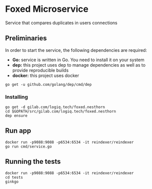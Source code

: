 # Foxed Microservice

Service that compares duplicates in users connections

## Preliminaries

In order to start the service, the following dependencies are required:

* **Go:** service is written in Go. You need to install it on your system
* **dep:** this project uses dep to manage dependencies as well as to provide reproducible builds
* **docker:** this project uses doсker

```
go get -u github.com/golang/dep/cmd/dep
```

### Installing

```
go get -d gilab.com/logiq.tech/foxed.nesthorn
cd $GOPATH/src/gilab.com/logiq.tech/foxed.nesthorn
dep ensure
```

## Run app

```
docker run -p9088:9088 -p6534:6534 -it reindexer/reindexer
go run cmd/service.go
```
## Running the tests

```
docker run -p9088:9088 -p6534:6534 -it reindexer/reindexer
cd tests
ginkgo
```
